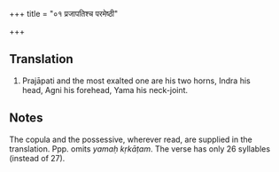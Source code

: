 +++
title = "०१ प्रजापतिश्च परमेष्ठी"

+++
## Translation
1. Prajāpati and the most exalted one are his two horns, Indra his  
head, Agni his forehead, Yama his neck-joint.

## Notes
The copula and the possessive, wherever read, are supplied in the  
translation. Ppp. omits *yamaḥ kṛkāṭam*. The verse has only 26 syllables  
(instead of 27).
